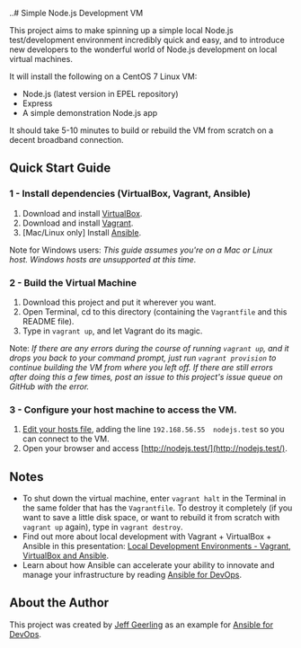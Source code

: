 ..# Simple Node.js Development VM

This project aims to make spinning up a simple local Node.js test/development environment incredibly quick and easy, and to introduce new developers to the wonderful world of Node.js development on local virtual machines.

It will install the following on a CentOS 7 Linux VM:

  - Node.js (latest version in EPEL repository)
  - Express
  - A simple demonstration Node.js app

It should take 5-10 minutes to build or rebuild the VM from scratch on a decent broadband connection.

## Quick Start Guide

### 1 - Install dependencies (VirtualBox, Vagrant, Ansible)

  1. Download and install [VirtualBox](https://www.virtualbox.org/wiki/Downloads).
  2. Download and install [Vagrant](http://www.vagrantup.com/downloads.html).
  3. [Mac/Linux only] Install [Ansible](https://docs.ansible.com/ansible/latest/installation_guide/intro_installation.html).

Note for Windows users: *This guide assumes you're on a Mac or Linux host. Windows hosts are unsupported at this time.*

### 2 - Build the Virtual Machine

  1. Download this project and put it wherever you want.
  2. Open Terminal, cd to this directory (containing the `Vagrantfile` and this README file).
  3. Type in `vagrant up`, and let Vagrant do its magic.

Note: *If there are any errors during the course of running `vagrant up`, and it drops you back to your command prompt, just run `vagrant provision` to continue building the VM from where you left off. If there are still errors after doing this a few times, post an issue to this project's issue queue on GitHub with the error.*

### 3 - Configure your host machine to access the VM.

  1. [Edit your hosts file](http://docs.rackspace.com/support/how-to/modify-your-hosts-file/), adding the line `192.168.56.55  nodejs.test` so you can connect to the VM.
  2. Open your browser and access [http://nodejs.test/](http://nodejs.test/).

## Notes

  - To shut down the virtual machine, enter `vagrant halt` in the Terminal in the same folder that has the `Vagrantfile`. To destroy it completely (if you want to save a little disk space, or want to rebuild it from scratch with `vagrant up` again), type in `vagrant destroy`.
  - Find out more about local development with Vagrant + VirtualBox + Ansible in this presentation: [Local Development Environments - Vagrant, VirtualBox and Ansible](http://www.slideshare.net/geerlingguy/local-development-on-virtual-machines-vagrant-virtualbox-and-ansible).
  - Learn about how Ansible can accelerate your ability to innovate and manage your infrastructure by reading [Ansible for DevOps](https://www.ansiblefordevops.com/).

## About the Author

This project was created by [Jeff Geerling](https://www.jeffgeerling.com/) as an example for [Ansible for DevOps](https://www.ansiblefordevops.com/).
